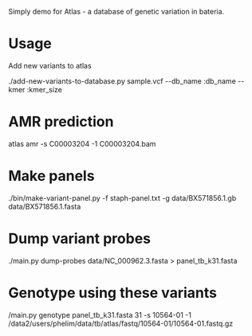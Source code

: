 Simply demo for Atlas - a database of genetic variation in bateria.  

# Usage

Add new variants to atlas

./add-new-variants-to-database.py sample.vcf --db_name :db_name --kmer :kmer_size

# AMR prediction

atlas amr -s C00003204 -1 C00003204.bam

# Make panels

./bin/make-variant-panel.py -f staph-panel.txt -g data/BX571856.1.gb data/BX571856.1.fasta

# Dump variant probes

./main.py dump-probes data/NC_000962.3.fasta > panel_tb_k31.fasta

# Genotype using these variants

/main.py genotype panel_tb_k31.fasta 31 -s 10564-01 -1 /data2/users/phelim/data/tb/atlas/fastq/10564-01/10564-01.fastq.gz


